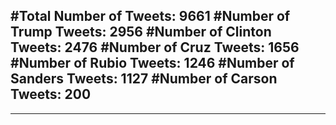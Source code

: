 #Total Number of Tweets: 9661 
#Number of Trump Tweets: 2956
#Number of Clinton Tweets: 2476
#Number of Cruz Tweets: 1656
#Number of Rubio Tweets: 1246
#Number of Sanders Tweets: 1127
#Number of Carson Tweets: 200
---
---
